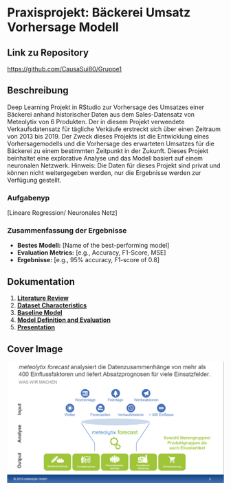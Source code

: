 # Praxisprojekt: Bäckerei Umsatz Vorhersage Modell

## Link zu Repository

https://github.com/CausaSui80/Gruppe1

## Beschreibung

Deep Learning Projekt in RStudio zur Vorhersage des Umsatzes einer Bäckerei anhand historischer Daten aus dem Sales-Datensatz von Meteolytix von 6 Produkten. Der in diesem Projekt verwendete Verkaufsdatensatz für tägliche Verkäufe erstreckt sich über einen Zeitraum von 2013 bis 2019. Der Zweck dieses Projekts ist die Entwicklung eines Vorhersagemodells und die Vorhersage des erwarteten Umsatzes für die Bäckerei zu einem bestimmten Zeitpunkt in der Zukunft. Dieses Projekt beinhaltet eine explorative Analyse und das Modell basiert auf einem neuronalen Netzwerk. Hinweis: Die Daten für dieses Projekt sind privat und können nicht weitergegeben werden, nur die Ergebnisse werden zur Verfügung gestellt.

### Aufgabenyp

[Lineare Regression/ Neuronales Netz]

### Zusammenfassung der Ergebnisse

- **Bestes Modell:** [Name of the best-performing model]
- **Evaluation Metrics:** [e.g., Accuracy, F1-Score, MSE]
- **Ergebnisse:** [e.g., 95% accuracy, F1-score of 0.8]

## Dokumentation

1. **[Literature Review](0_LiteratureReview/README.md)**
2. **[Dataset Characteristics](1_DatasetCharacteristics/exploratory_data_analysis.ipynb)**
3. **[Baseline Model](2_BaselineModel/baseline_model.ipynb)**
4. **[Model Definition and Evaluation](3_Model/model_definition_evaluation)**
5. **[Presentation](4_Presentation/README.md)**

## Cover Image

![Project Cover Image](CoverImage/cover_image.png)
